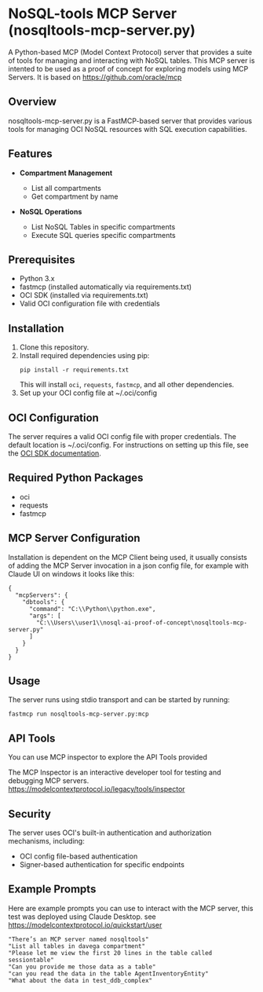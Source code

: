 # NoSQL-tools MCP Server (nosqltools-mcp-server.py)

A Python-based MCP (Model Context Protocol) server that provides a suite of tools for managing and interacting with NoSQL tables. 
This MCP server is intented to be used  as a proof of concept for exploring models using MCP Servers.
It is based on https://github.com/oracle/mcp

## Overview

nosqltools-mcp-server.py is a FastMCP-based server that provides various tools for managing OCI NoSQL resources with SQL execution capabilities.

## Features

- **Compartment Management**
  - List all compartments
  - Get compartment by name

- **NoSQL Operations**
  - List  NoSQL Tables in specific compartments
  - Execute SQL queries specific compartments

## Prerequisites

- Python 3.x
- fastmcp (installed automatically via requirements.txt)
- OCI SDK (installed via requirements.txt)
- Valid OCI configuration file with credentials

## Installation

1. Clone this repository.
2. Install required dependencies using pip:
   ```
   pip install -r requirements.txt
   ```
   This will install `oci`, `requests`, `fastmcp`, and all other dependencies.
3. Set up your OCI config file at ~/.oci/config

## OCI Configuration

The server requires a valid OCI config file with proper credentials. 
The default location is ~/.oci/config. For instructions on setting up this file, 
see the [OCI SDK documentation](https://docs.oracle.com/en-us/iaas/Content/API/Concepts/sdkconfig.htm).

## Required Python Packages

- oci
- requests
- fastmcp


## MCP Server Configuration
Installation is dependent on the MCP Client being used, it usually consists of adding the MCP Server invocation in a json config file, for example with Claude UI on windows it looks like this:
```
{
  "mcpServers": {
    "dbtools": {
      "command": "C:\\Python\\python.exe",
      "args": [
        "C:\\Users\\user1\\nosql-ai-proof-of-concept\nosqltools-mcp-server.py"
      ]
    }
  }
}
```


## Usage

The server runs using stdio transport and can be started by running:

```
fastmcp run nosqltools-mcp-server.py:mcp
```

## API Tools

You can use MCP inspector to explore the API Tools provided

The MCP Inspector is an interactive developer tool for testing and debugging MCP servers. 
https://modelcontextprotocol.io/legacy/tools/inspector

## Security

The server uses OCI's built-in authentication and authorization mechanisms, including:
- OCI config file-based authentication
- Signer-based authentication for specific endpoints

## Example Prompts

Here are example prompts you can use to interact with the MCP server, this test was deployed using Claude Desktop.
see https://modelcontextprotocol.io/quickstart/user

```
"There’s an MCP server named nosqltools"
"List all tables in davega compartment"
"Please let me view the first 20 lines in the table called sessiontable"
"Can you provide me those data as a table"
"can you read the data in the table AgentInventoryEntity"
"What about the data in test_ddb_complex"

```
